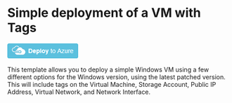 # Simple deployment of a VM with Tags


<a href="https://portal.azure.com/#create/Microsoft.Template/uri/https%3A%2F%2Fraw.githubusercontent.com%2Fhousenet-code%2FAzure%2Fmaster%2FbasicVm.json" target="_blank">
    <img src="https://raw.githubusercontent.com/Azure/azure-quickstart-templates/master/1-CONTRIBUTION-GUIDE/images/deploytoazure.png"/>
</a>





This template allows you to deploy a simple Windows VM using a few different options for the Windows version, using the latest patched version. This will include tags on the Virtual Machine, Storage Account, Public IP Address, Virtual Network, and Network Interface.




